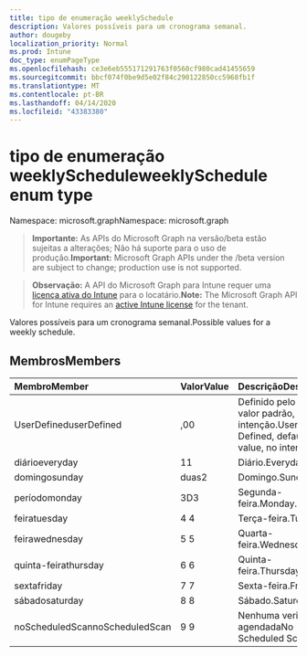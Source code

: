 ```yaml
---
title: tipo de enumeração weeklySchedule
description: Valores possíveis para um cronograma semanal.
author: dougeby
localization_priority: Normal
ms.prod: Intune
doc_type: enumPageType
ms.openlocfilehash: ce3e6eb555171291763f0560cf980cad41455659
ms.sourcegitcommit: bbcf074f0be9d5e02f84c290122850cc5968fb1f
ms.translationtype: MT
ms.contentlocale: pt-BR
ms.lasthandoff: 04/14/2020
ms.locfileid: "43383380"
---
```

# <a name="weeklyschedule-enum-type"></a><span data-ttu-id="296a4-103">tipo de enumeração weeklySchedule</span><span class="sxs-lookup"><span data-stu-id="296a4-103">weeklySchedule enum type</span></span>

<span data-ttu-id="296a4-104">Namespace: microsoft.graph</span><span class="sxs-lookup"><span data-stu-id="296a4-104">Namespace: microsoft.graph</span></span>

> <span data-ttu-id="296a4-105">**Importante:** As APIs do Microsoft Graph na versão/beta estão sujeitas a alterações; Não há suporte para o uso de produção.</span><span class="sxs-lookup"><span data-stu-id="296a4-105">**Important:** Microsoft Graph APIs under the /beta version are subject to change; production use is not supported.</span></span>

> <span data-ttu-id="296a4-106">**Observação:** A API do Microsoft Graph para Intune requer uma [licença ativa do Intune](https://go.microsoft.com/fwlink/?linkid=839381) para o locatário.</span><span class="sxs-lookup"><span data-stu-id="296a4-106">**Note:** The Microsoft Graph API for Intune requires an [active Intune license](https://go.microsoft.com/fwlink/?linkid=839381) for the tenant.</span></span>

<span data-ttu-id="296a4-107">Valores possíveis para um cronograma semanal.</span><span class="sxs-lookup"><span data-stu-id="296a4-107">Possible values for a weekly schedule.</span></span>

## <a name="members"></a><span data-ttu-id="296a4-108">Membros</span><span class="sxs-lookup"><span data-stu-id="296a4-108">Members</span></span>
|<span data-ttu-id="296a4-109">Membro</span><span class="sxs-lookup"><span data-stu-id="296a4-109">Member</span></span>|<span data-ttu-id="296a4-110">Valor</span><span class="sxs-lookup"><span data-stu-id="296a4-110">Value</span></span>|<span data-ttu-id="296a4-111">Descrição</span><span class="sxs-lookup"><span data-stu-id="296a4-111">Description</span></span>|
|:---|:---|:---|
|<span data-ttu-id="296a4-112">UserDefined</span><span class="sxs-lookup"><span data-stu-id="296a4-112">userDefined</span></span>|<span data-ttu-id="296a4-113">,0</span><span class="sxs-lookup"><span data-stu-id="296a4-113">0</span></span>|<span data-ttu-id="296a4-114">Definido pelo usuário, valor padrão, sem intenção.</span><span class="sxs-lookup"><span data-stu-id="296a4-114">User Defined, default value, no intent.</span></span>|
|<span data-ttu-id="296a4-115">diário</span><span class="sxs-lookup"><span data-stu-id="296a4-115">everyday</span></span>|<span data-ttu-id="296a4-116">1</span><span class="sxs-lookup"><span data-stu-id="296a4-116">1</span></span>|<span data-ttu-id="296a4-117">Diário.</span><span class="sxs-lookup"><span data-stu-id="296a4-117">Everyday.</span></span>|
|<span data-ttu-id="296a4-118">domingo</span><span class="sxs-lookup"><span data-stu-id="296a4-118">sunday</span></span>|<span data-ttu-id="296a4-119">duas</span><span class="sxs-lookup"><span data-stu-id="296a4-119">2</span></span>|<span data-ttu-id="296a4-120">Domingo.</span><span class="sxs-lookup"><span data-stu-id="296a4-120">Sunday.</span></span>|
|<span data-ttu-id="296a4-121">período</span><span class="sxs-lookup"><span data-stu-id="296a4-121">monday</span></span>|<span data-ttu-id="296a4-122">3D</span><span class="sxs-lookup"><span data-stu-id="296a4-122">3</span></span>|<span data-ttu-id="296a4-123">Segunda-feira.</span><span class="sxs-lookup"><span data-stu-id="296a4-123">Monday.</span></span>|
|<span data-ttu-id="296a4-124">feira</span><span class="sxs-lookup"><span data-stu-id="296a4-124">tuesday</span></span>|<span data-ttu-id="296a4-125">4 </span><span class="sxs-lookup"><span data-stu-id="296a4-125">4</span></span>|<span data-ttu-id="296a4-126">Terça-feira.</span><span class="sxs-lookup"><span data-stu-id="296a4-126">Tuesday.</span></span>|
|<span data-ttu-id="296a4-127">feira</span><span class="sxs-lookup"><span data-stu-id="296a4-127">wednesday</span></span>|<span data-ttu-id="296a4-128">5 </span><span class="sxs-lookup"><span data-stu-id="296a4-128">5</span></span>|<span data-ttu-id="296a4-129">Quarta-feira.</span><span class="sxs-lookup"><span data-stu-id="296a4-129">Wednesday.</span></span>|
|<span data-ttu-id="296a4-130">quinta-feira</span><span class="sxs-lookup"><span data-stu-id="296a4-130">thursday</span></span>|<span data-ttu-id="296a4-131">6 </span><span class="sxs-lookup"><span data-stu-id="296a4-131">6</span></span>|<span data-ttu-id="296a4-132">Quinta-feira.</span><span class="sxs-lookup"><span data-stu-id="296a4-132">Thursday.</span></span>|
|<span data-ttu-id="296a4-133">sexta</span><span class="sxs-lookup"><span data-stu-id="296a4-133">friday</span></span>|<span data-ttu-id="296a4-134">7 </span><span class="sxs-lookup"><span data-stu-id="296a4-134">7</span></span>|<span data-ttu-id="296a4-135">Sexta-feira.</span><span class="sxs-lookup"><span data-stu-id="296a4-135">Friday.</span></span>|
|<span data-ttu-id="296a4-136">sábado</span><span class="sxs-lookup"><span data-stu-id="296a4-136">saturday</span></span>|<span data-ttu-id="296a4-137">8 </span><span class="sxs-lookup"><span data-stu-id="296a4-137">8</span></span>|<span data-ttu-id="296a4-138">Sábado.</span><span class="sxs-lookup"><span data-stu-id="296a4-138">Saturday.</span></span>|
|<span data-ttu-id="296a4-139">noScheduledScan</span><span class="sxs-lookup"><span data-stu-id="296a4-139">noScheduledScan</span></span>|<span data-ttu-id="296a4-140">9 </span><span class="sxs-lookup"><span data-stu-id="296a4-140">9</span></span>|<span data-ttu-id="296a4-141">Nenhuma verificação agendada</span><span class="sxs-lookup"><span data-stu-id="296a4-141">No Scheduled Scan</span></span>|



